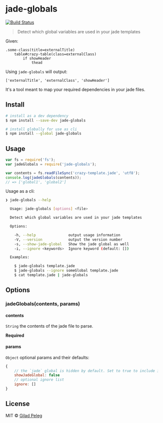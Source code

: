 # jade-globals

[![Build Status](http://img.shields.io/travis/pgilad/jade-globals.svg?style=flat)](https://travis-ci.org/pgilad/jade-globals)

> Detect which global variables are used in your jade templates

Given:
```jade
.some-class(title=externalTitle)
    table#crazy-table(class=externalClass)
        if showHeader
            thead
```

Using `jade-globals` will output:

`['externalTitle', 'externalClass', 'showHeader']`

It's a tool meant to map your required dependencies in your jade files.

## Install

```sh
# install as a dev dependency
$ npm install --save-dev jade-globals

# install globally for use as cli
$ npm install --global jade-globals
```

## Usage

```js
var fs = require('fs');
var jadeGlobals = require('jade-globals');

var contents = fs.readFileSync('crazy-template.jade', 'utf8');
console.log(jadeGlobals(contents));
// => ['global1', 'global2']
```

Usage as a cli:

```sh
❯ jade-globals --help

  Usage: jade-globals [options] <file>

  Detect which global variables are used in your jade templates

  Options:

    -h, --help               output usage information
    -V, --version            output the version number
    -s, --show-jade-global   Show the jade global as well
    -i, --ignore <keywords>  Ignore keyword (default: [])

  Examples:

    $ jade-globals template.jade
    $ jade-globals --ignore someGlobal template.jade
    $ cat template.jade | jade-globals
```

## Options

### jadeGlobals(contents, params)

#### contents

`String` the contents of the jade file to parse.

**Required**

#### params

`Object` optional params and their defaults:
```js
{
    // the `jade` global is hidden by default. Set to true to include it.
    showJadeGlobal: false
    // optional ignore list
    ignore: []
}
```

## License

MIT © [Gilad Peleg](http://giladpeleg.com)
